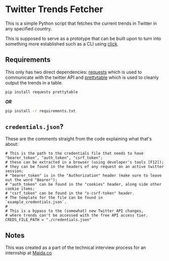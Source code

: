 # Twitter Trends Fetcher

This is a simple Python script that fetches the current trends in Twitter in any specified country.

This is supposed to serve as a prototype that can be built upon to turn into something more established such as a CLI using [click](https://click.palletsprojects.com/en/8.1.x/). 

## Requirements
This only has two direct dependencies: [requests](https://requests.readthedocs.io/en/latest/) which is used to communicate with the twitter API and [prettytable](https://pypi.org/project/prettytable/) which is used to cleanly output the trends in a table.

```bash
pip install requests prettytable

```
**_OR_**

```bash
pip install -r requirements.txt
```

## `credentials.json`?
These are the comments straight from the code explaining what that's about:
```
# This is the path to the credentials file that needs to have "bearer_token", "auth_token", "csrf_token";
# these can be extracted in a browser (using developer's tools [F12]);
# they can be found in the headers of any request on an active twitter session;
# "bearer_token" is in the "Authorization" header (make sure to leave out the word "Bearer");
# "auth_token" can be found in the "cookies" header, along side other cookie items;
# "csrf_token" can be found in the "x-csrf-token" header.
# The template for the file can be found in `example_credentials.json`.
#
# This is a bypass to the (somewhat) new Twitter API changes,
# where trends can't be accessed with the free API access tier. 
CREDS_FILE_PATH = "./credentials.json"
```

## Notes
This was created as a part of the technical interview process for an internship at [Maida.co](https://maida.co)